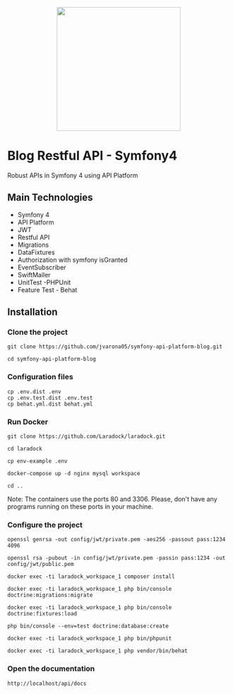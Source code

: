 <p align="center"><img src="https://www.thinkbean.com/sites/default/files/styles/768x576/public/2018-08/api-platform.png?itok=iNv26RqY" width="280"></p>

# Blog Restful API - Symfony4

Robust APIs in Symfony 4 using API Platform

## Main Technologies

- Symfony 4
- API Platform
- JWT
- Restful API
- Migrations
- DataFixtures
- Authorization with symfony isGranted
- EventSubscriber
- SwiftMailer
- UnitTest -PHPUnit
- Feature Test - Behat

## Installation

### Clone the project

```
git clone https://github.com/jvarona05/symfony-api-platform-blog.git

cd symfony-api-platform-blog
```

### Configuration files

```
cp .env.dist .env
cp .env.test.dist .env.test
cp behat.yml.dist behat.yml
```

### Run Docker

```
git clone https://github.com/Laradock/laradock.git

cd laradock

cp env-example .env

docker-compose up -d nginx mysql workspace

cd ..
```

Note: The containers use the ports 80 and 3306. Please,
don't have any programs running on these ports in your machine.

### Configure the project

```
openssl genrsa -out config/jwt/private.pem -aes256 -passout pass:1234 4096

openssl rsa -pubout -in config/jwt/private.pem -passin pass:1234 -out config/jwt/public.pem 

docker exec -ti laradock_workspace_1 composer install

docker exec -ti laradock_workspace_1 php bin/console doctrine:migrations:migrate

docker exec -ti laradock_workspace_1 php bin/console doctrine:fixtures:load

php bin/console --env=test doctrine:database:create

docker exec -ti laradock_workspace_1 php bin/phpunit

docker exec -ti laradock_workspace_1 php vendor/bin/behat
```

### Open the documentation

```
http://localhost/api/docs
```
